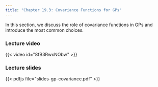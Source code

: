 ```yaml
---
title: "Chapter 19.3: Covariance Functions for GPs"
---
```

In this section, we discuss the role of covariance functions in GPs and introduce the most common choices. 

<!--more-->

### Lecture video

{{< video id="8fB3RwxNObw" >}}

### Lecture slides

{{< pdfjs file="slides-gp-covariance.pdf" >}}
